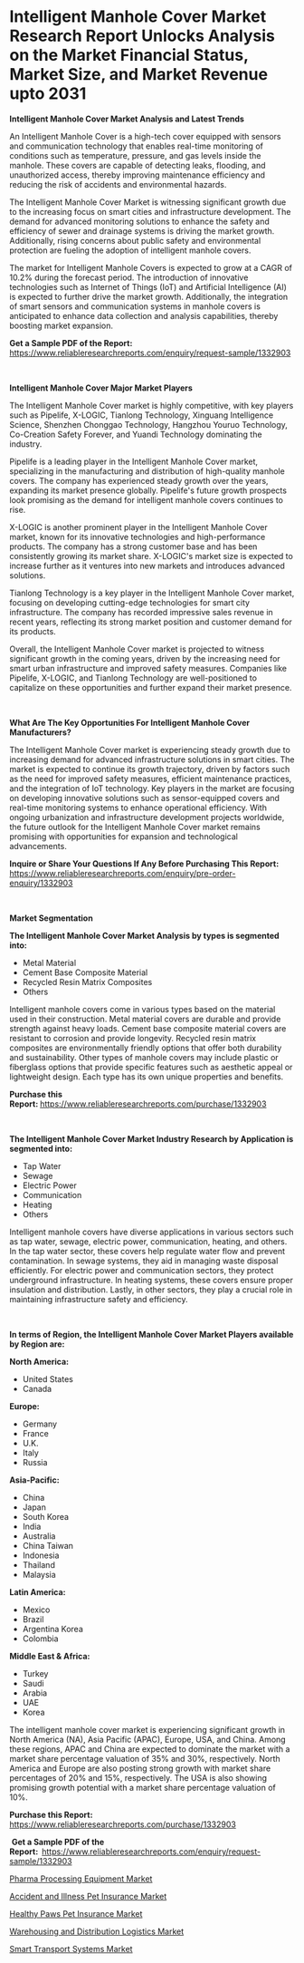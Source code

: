<p><h1>Intelligent Manhole Cover Market Research Report Unlocks Analysis on the Market Financial Status, Market Size, and Market Revenue upto 2031</h1></p><p><strong>Intelligent Manhole Cover Market Analysis and Latest Trends</strong></p>
<p><p>An Intelligent Manhole Cover is a high-tech cover equipped with sensors and communication technology that enables real-time monitoring of conditions such as temperature, pressure, and gas levels inside the manhole. These covers are capable of detecting leaks, flooding, and unauthorized access, thereby improving maintenance efficiency and reducing the risk of accidents and environmental hazards.</p><p>The Intelligent Manhole Cover Market is witnessing significant growth due to the increasing focus on smart cities and infrastructure development. The demand for advanced monitoring solutions to enhance the safety and efficiency of sewer and drainage systems is driving the market growth. Additionally, rising concerns about public safety and environmental protection are fueling the adoption of intelligent manhole covers.</p><p>The market for Intelligent Manhole Covers is expected to grow at a CAGR of 10.2% during the forecast period. The introduction of innovative technologies such as Internet of Things (IoT) and Artificial Intelligence (AI) is expected to further drive the market growth. Additionally, the integration of smart sensors and communication systems in manhole covers is anticipated to enhance data collection and analysis capabilities, thereby boosting market expansion.</p></p>
<p><strong>Get a Sample PDF of the Report:&nbsp;</strong> <a href="https://www.reliableresearchreports.com/enquiry/request-sample/1332903">https://www.reliableresearchreports.com/enquiry/request-sample/1332903</a></p>
<p>&nbsp;</p>
<p><strong>Intelligent Manhole Cover Major Market Players</strong></p>
<p><p>The Intelligent Manhole Cover market is highly competitive, with key players such as Pipelife, X-LOGIC, Tianlong Technology, Xinguang Intelligence Science, Shenzhen Chonggao Technology, Hangzhou Youruo Technology, Co-Creation Safety Forever, and Yuandi Technology dominating the industry.</p><p>Pipelife is a leading player in the Intelligent Manhole Cover market, specializing in the manufacturing and distribution of high-quality manhole covers. The company has experienced steady growth over the years, expanding its market presence globally. Pipelife's future growth prospects look promising as the demand for intelligent manhole covers continues to rise.</p><p>X-LOGIC is another prominent player in the Intelligent Manhole Cover market, known for its innovative technologies and high-performance products. The company has a strong customer base and has been consistently growing its market share. X-LOGIC's market size is expected to increase further as it ventures into new markets and introduces advanced solutions.</p><p>Tianlong Technology is a key player in the Intelligent Manhole Cover market, focusing on developing cutting-edge technologies for smart city infrastructure. The company has recorded impressive sales revenue in recent years, reflecting its strong market position and customer demand for its products.</p><p>Overall, the Intelligent Manhole Cover market is projected to witness significant growth in the coming years, driven by the increasing need for smart urban infrastructure and improved safety measures. Companies like Pipelife, X-LOGIC, and Tianlong Technology are well-positioned to capitalize on these opportunities and further expand their market presence.</p></p>
<p>&nbsp;</p>
<p><strong>What Are The Key Opportunities For Intelligent Manhole Cover Manufacturers?</strong></p>
<p><p>The Intelligent Manhole Cover market is experiencing steady growth due to increasing demand for advanced infrastructure solutions in smart cities. The market is expected to continue its growth trajectory, driven by factors such as the need for improved safety measures, efficient maintenance practices, and the integration of IoT technology. Key players in the market are focusing on developing innovative solutions such as sensor-equipped covers and real-time monitoring systems to enhance operational efficiency. With ongoing urbanization and infrastructure development projects worldwide, the future outlook for the Intelligent Manhole Cover market remains promising with opportunities for expansion and technological advancements.</p></p>
<p><strong>Inquire or Share Your Questions If Any Before Purchasing This Report:</strong> <a href="https://www.reliableresearchreports.com/enquiry/pre-order-enquiry/1332903">https://www.reliableresearchreports.com/enquiry/pre-order-enquiry/1332903</a></p>
<p>&nbsp;</p>
<p><strong>Market Segmentation</strong></p>
<p><strong>The Intelligent Manhole Cover Market Analysis by types is segmented into:</strong></p>
<p><ul><li>Metal Material</li><li>Cement Base Composite Material</li><li>Recycled Resin Matrix Composites</li><li>Others</li></ul></p>
<p><p>Intelligent manhole covers come in various types based on the material used in their construction. Metal material covers are durable and provide strength against heavy loads. Cement base composite material covers are resistant to corrosion and provide longevity. Recycled resin matrix composites are environmentally friendly options that offer both durability and sustainability. Other types of manhole covers may include plastic or fiberglass options that provide specific features such as aesthetic appeal or lightweight design. Each type has its own unique properties and benefits.</p></p>
<p><strong>Purchase this Report:&nbsp;</strong><a href="https://www.reliableresearchreports.com/purchase/1332903">https://www.reliableresearchreports.com/purchase/1332903</a></p>
<p>&nbsp;</p>
<p><strong>The Intelligent Manhole Cover Market Industry Research by Application is segmented into:</strong></p>
<p><ul><li>Tap Water</li><li>Sewage</li><li>Electric Power</li><li>Communication</li><li>Heating</li><li>Others</li></ul></p>
<p><p>Intelligent manhole covers have diverse applications in various sectors such as tap water, sewage, electric power, communication, heating, and others. In the tap water sector, these covers help regulate water flow and prevent contamination. In sewage systems, they aid in managing waste disposal efficiently. For electric power and communication sectors, they protect underground infrastructure. In heating systems, these covers ensure proper insulation and distribution. Lastly, in other sectors, they play a crucial role in maintaining infrastructure safety and efficiency.</p></p>
<p>&nbsp;</p>
<p><strong>In terms of Region, the Intelligent Manhole Cover Market Players available by Region are:</strong></p>
<p>
    <p> <strong> North America: </strong>
        <ul>
            <li>United States</li>
            <li>Canada</li>
        </ul>
        </p> 
    <p> <strong> Europe: </strong>
        <ul>
            <li>Germany</li>
            <li>France</li>
            <li>U.K.</li>
            <li>Italy</li>
            <li>Russia</li>
        </ul>
        </p> 
    <p> <strong> Asia-Pacific: </strong>
        <ul>
            <li>China</li>
            <li>Japan</li>
            <li>South Korea</li>
            <li>India</li>
            <li>Australia</li>
            <li>China Taiwan</li>
            <li>Indonesia</li>
            <li>Thailand</li>
            <li>Malaysia</li>
        </ul>
        </p> 
    <p> <strong> Latin America: </strong>
        <ul>
            <li>Mexico</li>
            <li>Brazil</li>
            <li>Argentina Korea</li>
            <li>Colombia</li>
        </ul>
        </p> 
    <p> <strong> Middle East & Africa: </strong>
        <ul>
            <li>Turkey</li>
            <li>Saudi</li>
            <li>Arabia</li>
            <li>UAE</li>
            <li>Korea</li>
        </ul>
    </p>
    </p>
<p><p>The intelligent manhole cover market is experiencing significant growth in North America (NA), Asia Pacific (APAC), Europe, USA, and China. Among these regions, APAC and China are expected to dominate the market with a market share percentage valuation of 35% and 30%, respectively. North America and Europe are also posting strong growth with market share percentages of 20% and 15%, respectively. The USA is also showing promising growth potential with a market share percentage valuation of 10%.</p></p>
<p><strong>Purchase this Report: </strong><a href="https://www.reliableresearchreports.com/purchase/1332903">https://www.reliableresearchreports.com/purchase/1332903</a></p>
<p>&nbsp;<strong>Get a Sample PDF of the Report:&nbsp;&nbsp;</strong><a href="https://www.reliableresearchreports.com/enquiry/request-sample/1332903">https://www.reliableresearchreports.com/enquiry/request-sample/1332903</a></p>
<p><strong></strong></p>
<p><p><a href="https://medium.com/p/125c51a6b3ea/edit">Pharma Processing Equipment Market</a></p><p><a href="https://medium.com/p/fcbbc179b8e6/edit">Accident and Illness Pet Insurance Market</a></p><p><a href="https://medium.com/p/ec8e87f9bd21/edit">Healthy Paws Pet Insurance Market</a></p><p><a href="https://medium.com/p/9e364b895354/edit">Warehousing and Distribution Logistics Market</a></p><p><a href="https://medium.com/p/e8fd2a8ced31/edit">Smart Transport Systems Market</a></p></p>